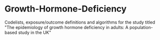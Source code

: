 # Growth-Hormone-Deficiency
Codelists, exposure/outcome definitions and algorithms for the study titled "The epidemiology of growth hormone deficiency in adults: A population-based study in the UK"
